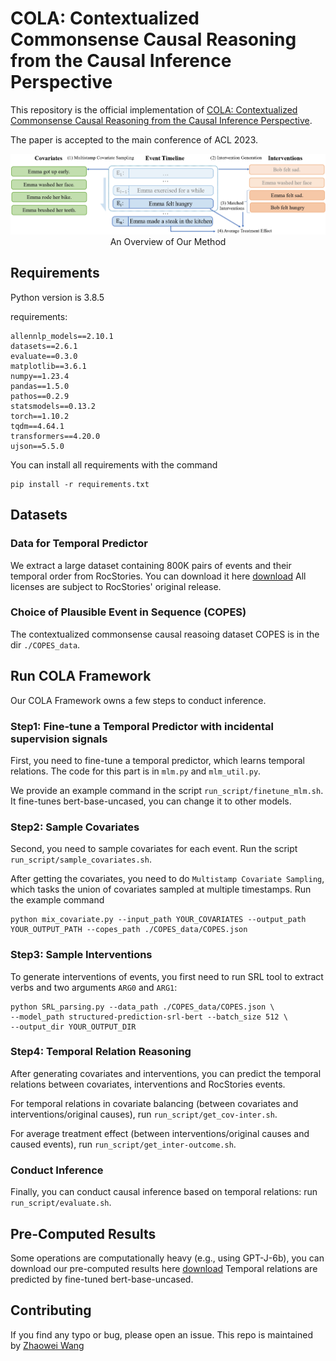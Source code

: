 # COLA: Contextualized Commonsense Causal Reasoning from the Causal Inference Perspective

This repository is the official implementation of 
[COLA: Contextualized Commonsense Causal Reasoning from the Causal Inference Perspective](https://arxiv.org/abs/2305.05191). 

The paper is accepted to the main conference of ACL 2023.

<div align="center">
    <img src="method_figure.jpg" alt="Model"/>
    <span>An Overview of Our Method</span>
</div>


## Requirements
Python version is 3.8.5

requirements:
```setup
allennlp_models==2.10.1
datasets==2.6.1
evaluate==0.3.0
matplotlib==3.6.1
numpy==1.23.4
pandas==1.5.0
pathos==0.2.9
statsmodels==0.13.2
torch==1.10.2
tqdm==4.64.1
transformers==4.20.0
ujson==5.5.0
```
You can install all requirements with the command
```
pip install -r requirements.txt
```

## Datasets
### Data for Temporal Predictor
We extract a large dataset containing 800K pairs of events and their temporal order from RocStories.
You can download it here [download](https://hkustconnect-my.sharepoint.com/:f:/g/personal/zwanggy_connect_ust_hk/El2TUD1xc_5NtMIYas5RBLoBrC6dyFhBjIrl2xyHZzfpHg?e=MEV5hM)
All licenses are subject to RocStories' original release.

### Choice of Plausible Event in Sequence (COPES)
The contextualized commonsense causal reasoing dataset COPES is in the dir ```./COPES_data```. 

## Run COLA Framework
Our COLA Framework owns a few steps to conduct inference.

### Step1: Fine-tune a Temporal Predictor with incidental supervision signals
First, you need to fine-tune a temporal predictor, which learns temporal relations.
The code for this part is in ```mlm.py``` and ```mlm_util.py```.

We provide an example command in the script ```run_script/finetune_mlm.sh```. It fine-tunes
bert-base-uncased, you can change it to other models.

### Step2: Sample Covariates
Second, you need to sample covariates for each event. 
Run the script ```run_script/sample_covariates.sh```.

After getting the covariates, you need to do ```Multistamp Covariate Sampling```, which
tasks the union of covariates sampled at multiple timestamps.
Run the example command 
```mix covariates
python mix_covariate.py --input_path YOUR_COVARIATES --output_path YOUR_OUTPUT_PATH --copes_path ./COPES_data/COPES.json
```

### Step3: Sample Interventions
To generate interventions of events, you first need to run SRL tool 
to extract verbs and two arguments ```ARG0``` and ```ARG1```:
```
python SRL_parsing.py --data_path ./COPES_data/COPES.json \
--model_path structured-prediction-srl-bert --batch_size 512 \
--output_dir YOUR_OUTPUT_DIR
```

### Step4: Temporal Relation Reasoning
After generating covariates and interventions, you can predict the temporal relations 
between covariates, interventions and RocStories events.

For temporal relations in covariate balancing (between covariates and interventions/original causes),
run ```run_script/get_cov-inter.sh```.

For average treatment effect (between interventions/original causes and caused events), 
run ```run_script/get_inter-outcome.sh```.


### Conduct Inference
Finally, you can conduct causal inference based on temporal relations: run
```run_script/evaluate.sh```.

## Pre-Computed Results
Some operations are computationally heavy (e.g., using GPT-J-6b), 
you can download our pre-computed results here 
[download](https://hkustconnect-my.sharepoint.com/:f:/g/personal/zwanggy_connect_ust_hk/EiIqMwyEtHtNsLDDkh9MgSsBdDwTKY1g9E0VuHldaj7DGA?e=8aZ1Ym)
Temporal relations are predicted by fine-tuned bert-base-uncased.

## Contributing
If you find any typo or bug, please open an issue.
This repo is maintained by [Zhaowei Wang](https://zhaowei-wang-nlp.github.io/)